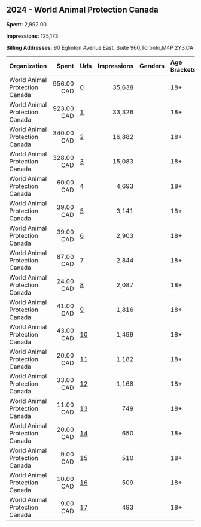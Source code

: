 ## 2024 - World Animal Protection Canada 
**Spent**: 2,992.00

**Impressions**: 125,173

**Billing Addresses**: 90 Eglinton Avenue East, Suite 960,Toronto,M4P 2Y3,CA

|Organization|Spent|Urls|Impressions|Genders|Age Brackets|Country Codes|
|:---|---:|:---|---:|:---|:---|:---|
|World Animal Protection Canada|956.00 CAD|[0](https://www.snap.com/political-ads/asset/9534a85c6ae1502d003f6e3a0a3986a74eeb64f8e2674e28a084ae3c7a419452?mediaType=mp4)|35,638||18+|canada|
|World Animal Protection Canada|923.00 CAD|[1](https://www.snap.com/political-ads/asset/9534a85c6ae1502d003f6e3a0a3986a74eeb64f8e2674e28a084ae3c7a419452?mediaType=mp4)|33,326||18+|canada|
|World Animal Protection Canada|340.00 CAD|[2](https://www.snap.com/political-ads/asset/f6d2ec28a2ae21481542224546b4d8b5c8017a3f056d2739cf446dee0b67fde2?mediaType=mp4)|16,882||18+|canada|
|World Animal Protection Canada|328.00 CAD|[3](https://www.snap.com/political-ads/asset/f6d2ec28a2ae21481542224546b4d8b5c8017a3f056d2739cf446dee0b67fde2?mediaType=mp4)|15,083||18+|canada|
|World Animal Protection Canada|60.00 CAD|[4](https://www.snap.com/political-ads/asset/a2db143131e5bb177667457098faf53591c9175d8a49baf7b9ae499f83b139e1?mediaType=png)|4,693||18+|canada|
|World Animal Protection Canada|39.00 CAD|[5](https://www.snap.com/political-ads/asset/c826d6881f8c014bd356b948bb3a6678f0e9976614722f03debd9a38a83a305a?mediaType=png)|3,141||18+|canada|
|World Animal Protection Canada|39.00 CAD|[6](https://www.snap.com/political-ads/asset/a2db143131e5bb177667457098faf53591c9175d8a49baf7b9ae499f83b139e1?mediaType=png)|2,903||18+|canada|
|World Animal Protection Canada|87.00 CAD|[7](https://www.snap.com/political-ads/asset/718e286abc01aad9052d8d0feb45faf34f864c6ecdf88e01fcab4c2a44a189be?mediaType=png)|2,844||18+|canada|
|World Animal Protection Canada|24.00 CAD|[8](https://www.snap.com/political-ads/asset/c826d6881f8c014bd356b948bb3a6678f0e9976614722f03debd9a38a83a305a?mediaType=png)|2,087||18+|canada|
|World Animal Protection Canada|41.00 CAD|[9](https://www.snap.com/political-ads/asset/4b8ba82f435378662d9fc0963ff8f41e9cb29b3e9d3e5cacaed3c37e98f7ccc9?mediaType=png)|1,816||18+|canada|
|World Animal Protection Canada|43.00 CAD|[10](https://www.snap.com/political-ads/asset/4b8ba82f435378662d9fc0963ff8f41e9cb29b3e9d3e5cacaed3c37e98f7ccc9?mediaType=png)|1,499||18+|canada|
|World Animal Protection Canada|20.00 CAD|[11](https://www.snap.com/political-ads/asset/718e286abc01aad9052d8d0feb45faf34f864c6ecdf88e01fcab4c2a44a189be?mediaType=png)|1,182||18+|canada|
|World Animal Protection Canada|33.00 CAD|[12](https://www.snap.com/political-ads/asset/f6d2ec28a2ae21481542224546b4d8b5c8017a3f056d2739cf446dee0b67fde2?mediaType=mp4)|1,168||18+|canada|
|World Animal Protection Canada|11.00 CAD|[13](https://www.snap.com/political-ads/asset/ec2f6a11c179d1cb25e5f7b870ff4b165c5dcc04f5d3142ccbcd69ae2e6fecec?mediaType=png)|749||18+|canada|
|World Animal Protection Canada|20.00 CAD|[14](https://www.snap.com/political-ads/asset/f6d2ec28a2ae21481542224546b4d8b5c8017a3f056d2739cf446dee0b67fde2?mediaType=mp4)|650||18+|canada|
|World Animal Protection Canada|9.00 CAD|[15](https://www.snap.com/political-ads/asset/6d3f962b896c83a3b5fb1b87466ca5388341ee69efdf0eeadb0f3785912f42bb?mediaType=png)|510||18+|canada|
|World Animal Protection Canada|10.00 CAD|[16](https://www.snap.com/political-ads/asset/6d3f962b896c83a3b5fb1b87466ca5388341ee69efdf0eeadb0f3785912f42bb?mediaType=png)|509||18+|canada|
|World Animal Protection Canada|9.00 CAD|[17](https://www.snap.com/political-ads/asset/ec2f6a11c179d1cb25e5f7b870ff4b165c5dcc04f5d3142ccbcd69ae2e6fecec?mediaType=png)|493||18+|canada|
